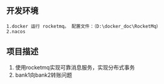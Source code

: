  ## 开发环境
~~~~
1.docker 运行 rocketmq。 配置文件：（D:\docker_doc\RocketMq）
2.nacos 
~~~~
 ## 项目描述
 
 1. 使用rocketmq实现可靠消息服务，实现分布式事务
 2. bank1向bank2转账问题
 
